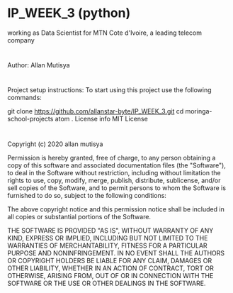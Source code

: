 # IP_WEEK_3 (python)
working as Data Scientist for MTN Cote d'Ivoire, a leading telecom company
#
Author: 
  Allan Mutisya
#
Project setup instructions:
  To start using this project use the following commands:

  git clone https://github.com/allanstar-byte/IP_WEEK_3.git
  cd moringa-school-projects
  atom .
  License info
MIT License
#
Copyright (c) 2020 allan mutisya

Permission is hereby granted, free of charge, to any person obtaining a copy of this software and associated documentation files (the "Software"), to deal in the Software without restriction, including without limitation the rights to use, copy, modify, merge, publish, distribute, sublicense, and/or sell copies of the Software, and to permit persons to whom the Software is furnished to do so, subject to the following conditions:

The above copyright notice and this permission notice shall be included in all copies or substantial portions of the Software.

THE SOFTWARE IS PROVIDED "AS IS", WITHOUT WARRANTY OF ANY KIND, EXPRESS OR IMPLIED, INCLUDING BUT NOT LIMITED TO THE WARRANTIES OF MERCHANTABILITY, FITNESS FOR A PARTICULAR PURPOSE AND NONINFRINGEMENT. IN NO EVENT SHALL THE AUTHORS OR COPYRIGHT HOLDERS BE LIABLE FOR ANY CLAIM, DAMAGES OR OTHER LIABILITY, WHETHER IN AN ACTION OF CONTRACT, TORT OR OTHERWISE, ARISING FROM, OUT OF OR IN CONNECTION WITH THE SOFTWARE OR THE USE OR OTHER DEALINGS IN THE SOFTWARE.
